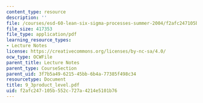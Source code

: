 ```yaml
---
content_type: resource
description: ''
file: /courses/esd-60-lean-six-sigma-processes-summer-2004/f2afc247105b552c727a4214e5101b76_9_3product_level.pdf
file_size: 417353
file_type: application/pdf
learning_resource_types:
- Lecture Notes
license: https://creativecommons.org/licenses/by-nc-sa/4.0/
ocw_type: OCWFile
parent_title: Lecture Notes
parent_type: CourseSection
parent_uid: 3f7b5a49-6215-45bb-6b4a-77385f498c34
resourcetype: Document
title: 9_3product_level.pdf
uid: f2afc247-105b-552c-727a-4214e5101b76
---
```

